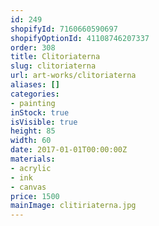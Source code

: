 ```yaml
---
id: 249
shopifyId: 7160660590697
shopifyOptionId: 41108746207337
order: 308
title: Clitoriaterna
slug: clitoriaterna
url: art-works/clitoriaterna
aliases: []
categories:
- painting
inStock: true
isVisible: true
height: 85
width: 60
date: 2017-01-01T00:00:00Z
materials:
- acrylic
- ink
- canvas
price: 1500
mainImage: clitiriaterna.jpg
---
```

